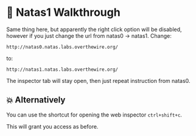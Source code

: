 # 🔐 Natas1 Walkthrough

Same thing here, but apparently the right click option will be disabled, however if you
just change the url from natas0 -> natas1. Change:
```
http://natas0.natas.labs.overthewire.org/
```
to:
```
http://natas1.natas.labs.overthewire.org/
```
The inspector tab will stay open, then just repeat instruction from natas0.



## :boom: Alternatively
You can use the shortcut for opening the web inspector `ctrl+shift+c`.

This will grant you access as before.

